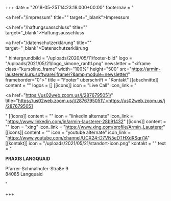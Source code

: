 +++
date = "2018-05-25T14:23:18.000+00:00"
footernav = "<p><a href=\"/impressum\" title=\"\" target=\"_blank\">Impressum</a></p><p><a href=\"/haftungsuasschluss\" title=\"\" target=\"_blank\">Haftungsausschluss</a></p><p><a href=\"/datenschutzerklärung\" title=\"\" target=\"_blank\">Datenschutzerklärung</a></p>"
hintergrundbild = "/uploads/2020/05/11/footer-bild"
logo = "/uploads/2021/05/21/logo_simone_ranftl.png"
newsletter = "<iframe class=\"kursolino_frame\" width=\"100%\" height=\"500\" src=\"https://armin-lausterer.kurs.software/iframe/?&amp;module=newsletter\" frameborder=\"0\"></iframe>"
title = "Footer"
uberschrift = "Kontakt"
[[abschnitte]]
content = ""
logos = []
[[icons]]
icon = "Live Call"
icon_link = "<p><a href=\"https://us02web.zoom.us/j/2876795051\" title=\"https://us02web.zoom.us/j/2876795051\">https://us02web.zoom.us/j/2876795051</a></p>"
[[icons]]
content = ""
icon = "linkedin alternate"
icon_link = "https://www.linkedin.com/in/armin-lausterer-28b91432"
[[icons]]
content = ""
icon = "xing"
icon_link = "https://www.xing.com/profile/Armin_Lausterer"
[[icons]]
content = ""
icon = "youtube alternate"
icon_link = "https://www.youtube.com/channel/UCX24-D7VN5eDTHXdRSqri1A"
[[kontakt]]
icon = "/uploads/2021/05/21/standort-icon.png"
kontakt = ""
text = "<p><strong>PRAXIS LANGQUAID</strong></p><p>Pfarrer-Schmalhofer-Straße 9<br>84085 Langquaid</p>"

+++
